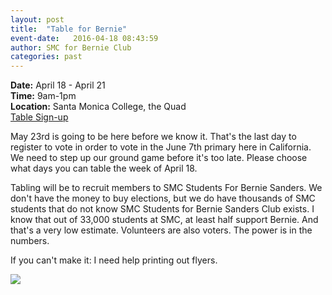 ```yaml
---
layout: post
title:  "Table for Bernie"
event-date:   2016-04-18 08:43:59
author: SMC for Bernie Club
categories: past
---
```


<div class="post-info">
<b>Date:</b>  April 18 - April 21 <br>
<b>Time:</b>  9am-1pm <br>
<b>Location:</b>  Santa Monica College, the Quad<br>
<a href="https://www.facebook.com/groups/556637134498576/permalink/576441075851515/?qa_ref=qd&pnref=story"> Table Sign-up </a> 
</div>

May 23rd is going to be here before we know it. That's the last day to register to vote
in order to vote in the June 7th primary here in California. We need to step up our ground
game before it's too late. Please choose what days you can table the week of April 18.


Tabling will be to recruit members to SMC Students For Bernie Sanders. We don't have the 
money to buy elections, but we do have thousands of SMC students that do not know SMC
Students for Bernie Sanders Club exists. I know that out of 33,000 students at SMC, at
least half support Bernie. And that's a very low estimate.
Volunteers are also voters. The power is in the numbers.

If you can't make it: I need help printing out flyers. 

<img src="{{site.baseurl}}/assets/imgs/job-fair-table.jpg">

